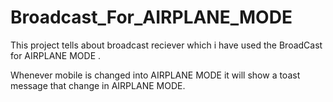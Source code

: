 # Broadcast_For_AIRPLANE_MODE

This project tells about broadcast reciever which i have used the BroadCast for AIRPLANE MODE .

Whenever mobile is changed into AIRPLANE MODE it will show a toast message that change in AIRPLANE MODE.
